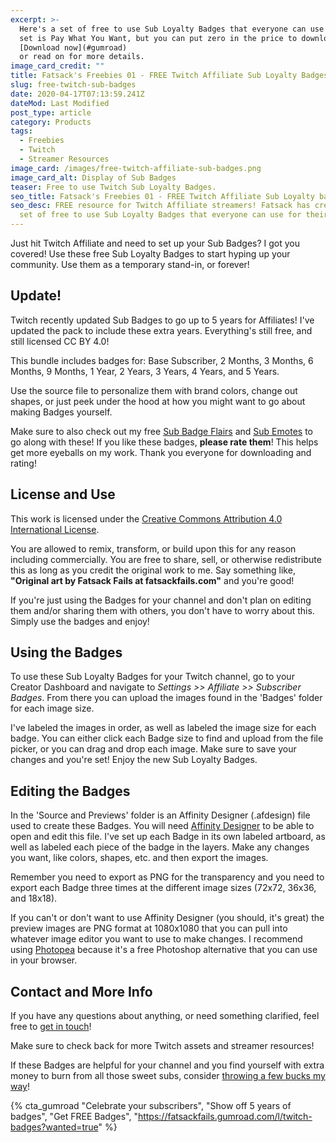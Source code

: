 ```yaml
---
excerpt: >-
  Here's a set of free to use Sub Loyalty Badges that everyone can use for their Twitch channel. This
  set is Pay What You Want, but you can put zero in the price to download for free.
  [Download now](#gumroad)
  or read on for more details.
image_card_credit: ""
title: Fatsack's Freebies 01 - FREE Twitch Affiliate Sub Loyalty Badges
slug: free-twitch-sub-badges
date: 2020-04-17T07:13:59.241Z
dateMod: Last Modified
post_type: article
category: Products
tags:
  - Freebies
  - Twitch
  - Streamer Resources
image_card: /images/free-twitch-affiliate-sub-badges.png
image_card_alt: Display of Sub Badges
teaser: Free to use Twitch Sub Loyalty Badges.
seo_title: Fatsack's Freebies 01 - FREE Twitch Affiliate Sub Loyalty badges
seo_desc: FREE resource for Twitch Affiliate streamers! Fatsack has created a
  set of free to use Sub Loyalty Badges that everyone can use for their channel.
---
```

Just hit Twitch Affiliate and need to set up your Sub Badges? I got you covered! Use these free Sub Loyalty Badges to start hyping up your community. Use them as a temporary stand-in, or forever!

## Update!
Twitch recently updated Sub Badges to go up to 5 years for Affiliates! I've updated the pack to include these extra years. Everything's still free, and still licensed CC BY 4.0!

This bundle includes badges for: Base Subscriber, 2 Months, 3 Months, 6 Months, 9 Months, 1 Year, 2 Years, 3 Years, 4 Years, and 5 Years.

Use the source file to personalize them with brand colors, change out shapes, or just peek under the hood at how you might want to go about making Badges yourself.

Make sure to also check out my free [Sub Badge Flairs](/flairs) and [Sub Emotes](/emotes) to go along with these! If you like these badges, **please rate them**! This helps get more eyeballs on my work. Thank you everyone for downloading and rating!



## License and Use
This work is licensed under the [Creative Commons Attribution 4.0 International License](https://creativecommons.org/licenses/by/4.0/).

You are allowed to remix, transform, or build upon this for any reason including commercially. You are free to share, sell, or otherwise redistribute this as long as you credit the original work to me. Say something like, **"Original art by Fatsack Fails at fatsackfails.com"** and you're good!

If you're just using the Badges for your channel and don't plan on editing them and/or sharing them with others, you don't have to worry about this. Simply use the badges and enjoy!



## Using the Badges
To use these Sub Loyalty Badges for your Twitch channel, go to your Creator Dashboard and navigate to *Settings >> Affiliate >> Subscriber Badges*. From there you can upload the images found in the 'Badges' folder for each image size.

I've labeled the images in order, as well as labeled the image size for each badge. You can either click each Badge size to find and upload from the file picker, or you can drag and drop each image. Make sure to save your changes and you're set! Enjoy the new Sub Loyalty Badges.



## Editing the Badges
In the 'Source and Previews' folder is an Affinity Designer (.afdesign) file used to create these Badges. You will need [Affinity Designer](https://affinity.serif.com/en-us/designer/) to be able to open and edit this file. I've set up each Badge in its own labeled artboard, as well as labeled each piece of the badge in the layers. Make any changes you want, like colors, shapes, etc. and then export the images.

Remember you need to export as PNG for the transparency and you need to export each Badge three times at the different image sizes (72x72, 36x36, and 18x18).

If you can't or don't want to use Affinity Designer (you should, it's great) the preview images are PNG format at 1080x1080 that you can pull into whatever image editor you want to use to make changes. I recommend using [Photopea](https://photopea.com) because it's a free Photoshop alternative that you can use in your browser.



## Contact and More Info
If you have any questions about anything, or need something clarified, feel free to [get in touch](/contact)!

Make sure to check back for more Twitch assets and streamer resources!

If these Badges are helpful for your channel and you find yourself with extra money to burn from all those sweet subs, consider [throwing a few bucks my way](support)!

{% cta_gumroad "Celebrate your subscribers", "Show off 5 years of badges", "Get FREE Badges", "https://fatsackfails.gumroad.com/l/twitch-badges?wanted=true" %}
